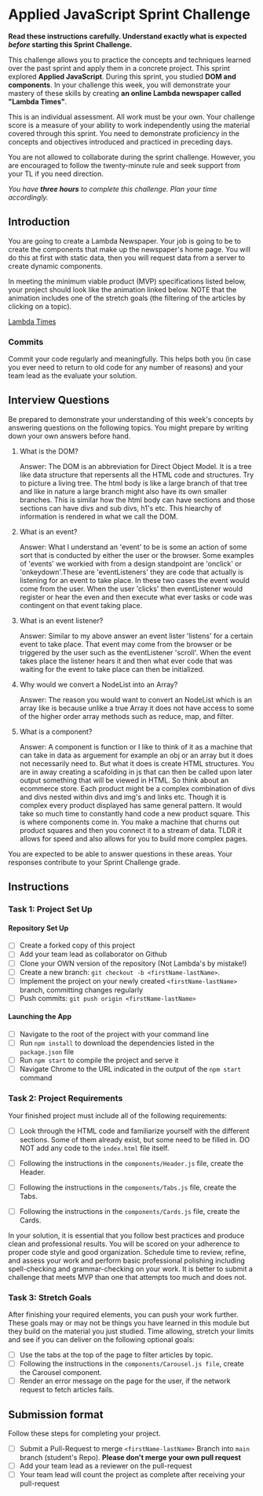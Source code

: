 # Applied JavaScript Sprint Challenge

**Read these instructions carefully. Understand exactly what is expected _before_ starting this Sprint Challenge.**

This challenge allows you to practice the concepts and techniques learned over the past sprint and apply them in a concrete project. This sprint explored **Applied JavaScript**. During this sprint, you studied **DOM and components**. In your challenge this week, you will demonstrate your mastery of these skills by creating **an online Lambda newspaper called "Lambda Times"**.

This is an individual assessment. All work must be your own. Your challenge score is a measure of your ability to work independently using the material covered through this sprint. You need to demonstrate proficiency in the concepts and objectives introduced and practiced in preceding days.

You are not allowed to collaborate during the sprint challenge. However, you are encouraged to follow the twenty-minute rule and seek support from your TL if you need direction.

_You have **three hours** to complete this challenge. Plan your time accordingly._

## Introduction

You are going to create a Lambda Newspaper. Your job is going to be to create the components that make up the newspaper's home page. You will do this at first with static data, then you will request data from a server to create dynamic components.

In meeting the minimum viable product (MVP) specifications listed below, your project should look like the animation linked below. NOTE that the animation includes one of the stretch goals (the filtering of the articles by clicking on a topic).

[Lambda Times](https://tk-assets.lambdaschool.com/83869a99-62dc-4896-be79-f5ad1885631b_Sprint-Challenge.gif)

### Commits

Commit your code regularly and meaningfully. This helps both you (in case you ever need to return to old code for any number of reasons) and your team lead as the evaluate your solution.

## Interview Questions

Be prepared to demonstrate your understanding of this week's concepts by answering questions on the following topics. You might prepare by writing down your own answers before hand.

1. What is the DOM?

    Answer: The DOM is an abbreviation for Direct Object Model. It is a tree like data structure that repersents all the HTML code and structures. Try to picture a living tree. The html body is like a large branch of that 
    tree and like in nature a large branch might also have its own smaller branches. This is similar how the html body can have sections and those sections can have divs and sub divs, h1's etc. This hiearchy of information is rendered in what we call the DOM. 

2. What is an event?

    Answer: What I understand an 'event' to be is some an action of some sort that is conducted by either the user or the browser. Some examples of 'events' we workied with from a design standpoint are 'onclick' or 'onkeydown'.These are 'eventListeners' they are code that actually is listening for an event to take place. In these two cases the event would come from the user. When the user 'clicks' then eventListener would register or hear the even and then execute what ever tasks or code was contingent on that event taking place. 

3. What is an event listener?

    Answer: Similar to my above answer an event lister 'listens' for a certain event to take place. That event may come from the browser or be triggered by the user such as the eventListener 'scroll'. When the event takes place the listener hears it and then what ever code that was waiting for the event to take place can then be initialized. 

4. Why would we convert a NodeList into an Array?

    Answer: The reason you would want to convert an NodeList which is an array like is because unlike a true Array it does not have access to some of the higher order array methods such as reduce, map, and filter. 

5. What is a component?

    Answer: A component is function or I like to think of it as a machine that can take in data as arguement for example an obj or an array but it does not necessarily need to. But what it does is create HTML structures. You are in away creating a scafolding in js that can then be called upon later output something that will be viewed in HTML. So think about an ecommerce store. Each product might be a complex combination of divs and divs nested within divs and img's and links etc. Though it is complex every product displayed has same general pattern. It would take so much time to constantly hand code a new product square. This is where components come in. You make a machine that churns out product squares and then you connect it to a stream of data. TLDR it allows for speed and also allows for you to build more complex pages. 

You are expected to be able to answer questions in these areas. Your responses contribute to your Sprint Challenge grade.

## Instructions

### Task 1: Project Set Up

#### Repository Set Up

- [ ] Create a forked copy of this project
- [ ] Add your team lead as collaborator on Github
- [ ] Clone your OWN version of the repository (Not Lambda's by mistake!)
- [ ] Create a new branch: `git checkout -b <firstName-lastName>`.
- [ ] Implement the project on your newly created `<firstName-lastName>` branch, committing changes regularly
- [ ] Push commits: `git push origin <firstName-lastName>`

#### Launching the App

- [ ] Navigate to the root of the project with your command line
- [ ] Run `npm install` to download the dependencies listed in the `package.json` file
- [ ] Run `npm start` to compile the project and serve it
- [ ] Navigate Chrome to the URL indicated in the output of the `npm start` command

### Task 2: Project Requirements

Your finished project must include all of the following requirements:

- [ ] Look through the HTML code and familiarize yourself with the different sections. Some of them already exist, but some need to be filled in. DO NOT add any code to the `index.html` file itself.

- [ ] Following the instructions in the `components/Header.js` file, create the Header.

- [ ] Following the instructions in the `components/Tabs.js` file, create the Tabs.

- [ ] Following the instructions in the `components/Cards.js` file, create the Cards.

In your solution, it is essential that you follow best practices and produce clean and professional results. You will be scored on your adherence to proper code style and good organization. Schedule time to review, refine, and assess your work and perform basic professional polishing including spell-checking and grammar-checking on your work. It is better to submit a challenge that meets MVP than one that attempts too much and does not.

### Task 3: Stretch Goals

After finishing your required elements, you can push your work further. These goals may or may not be things you have learned in this module but they build on the material you just studied. Time allowing, stretch your limits and see if you can deliver on the following optional goals:

- [ ] Use the tabs at the top of the page to filter articles by topic.
- [ ] Following the instructions in the `components/Carousel.js file`, create the Carousel component.
- [ ] Render an error message on the page for the user, if the network request to fetch articles fails.

## Submission format

Follow these steps for completing your project.

- [ ] Submit a Pull-Request to merge `<firstName-lastName>` Branch into `main` branch (student's  Repo). **Please don't merge your own pull request**
- [ ] Add your team lead as a reviewer on the pull-request
- [ ] Your team lead will count the project as complete after receiving your pull-request
